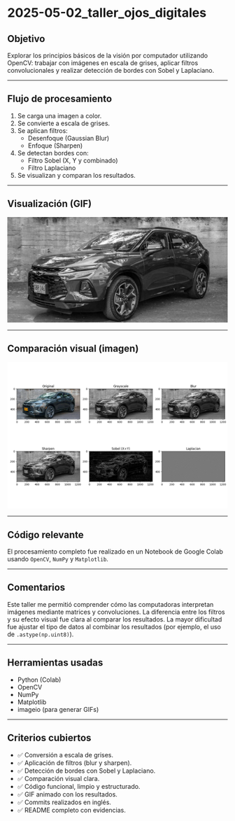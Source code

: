# 2025-05-02_taller_ojos_digitales

## Objetivo
Explorar los principios básicos de la visión por computador utilizando OpenCV: trabajar con imágenes en escala de grises, aplicar filtros convolucionales y realizar detección de bordes con Sobel y Laplaciano.

---

## Flujo de procesamiento

1. Se carga una imagen a color.
2. Se convierte a escala de grises.
3. Se aplican filtros:
   - Desenfoque (Gaussian Blur)
   - Enfoque (Sharpen)
4. Se detectan bordes con:
   - Filtro Sobel (X, Y y combinado)
   - Filtro Laplaciano
5. Se visualizan y comparan los resultados.

---

## Visualización (GIF)

![Resultados del procesamiento](python/resultados.gif)

---

## Comparación visual (imagen)

![Comparación general](python/comparacion.png)

---

## Código relevante

El procesamiento completo fue realizado en un Notebook de Google Colab usando `OpenCV`, `NumPy` y `Matplotlib`.

---

## Comentarios

Este taller me permitió comprender cómo las computadoras interpretan imágenes mediante matrices y convoluciones. La diferencia entre los filtros y su efecto visual fue clara al comparar los resultados. La mayor dificultad fue ajustar el tipo de datos al combinar los resultados (por ejemplo, el uso de `.astype(np.uint8)`).

---

## Herramientas usadas

- Python (Colab)
- OpenCV
- NumPy
- Matplotlib
- imageio (para generar GIFs)

---

## Criterios cubiertos

- ✅ Conversión a escala de grises.
- ✅ Aplicación de filtros (blur y sharpen).
- ✅ Detección de bordes con Sobel y Laplaciano.
- ✅ Comparación visual clara.
- ✅ Código funcional, limpio y estructurado.
- ✅ GIF animado con los resultados.
- ✅ Commits realizados en inglés.
- ✅ README completo con evidencias.

